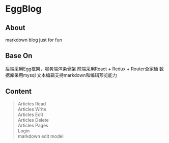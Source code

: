 # EggBlog

## About
markdown blog just for fun

## Base On
后端采用Egg框架，服务端渲染骨架
前端采用React + Redux + Router全家桶
数据库采用mysql
文本编辑支持markdown和编辑预览能力

## Content
> Articles Read <br/>
> Articles Write <br/>
> Articles Edit <br/>
> Articles Delete <br/>
> Articles Pages <br/>
> Login <br/>
> markdown edit model <br/>